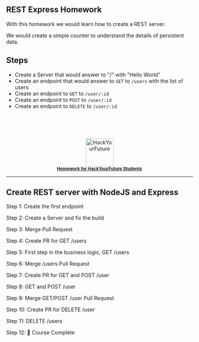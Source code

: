 ## REST Express Homework
With this homework we would learn how to create a REST server.

We would create a simple counter to understand the details of persistent data.

## Steps

- Create a Server that would answer to "/" with "Hello World"
- Create an endpoint that would answer to `GET` to `/users` with the list of users
- Create an endpoint to `GET` to `/user/:id`
- Create an endpoint to `POST` to `/user/:id`
- Create an endpoint to `DELETE` to `/user/:id`

<br/>
<br/>
<br/>

<a href="https://www.hackyourfuture.net/">
  <p align="center">
    <img src="https://i.imgur.com/SuYDXh7.png" alt="HackYourFuture" width="75" />
    <br/>
    <small><b>Homework for HackYourFuture Students</b></small>
  </p>
</a>

<hr/>

## Create REST server with NodeJS and Express

Step 1: Create the first endpoint

Step 2: Create a Server and fix the build

Step 3: Merge Pull Request

Step 4: Create PR for GET /users

Step 5: First step in the business logic, GET /users

Step 6: Merge /users Pull Request

Step 7: Create PR for GET and POST /user

Step 8: GET and POST /user

Step 9: Merge GET/POST /user Pull Request

Step 10: Create PR for DELETE /user

Step 11: DELETE /users

Step 12: 🎉 Course Complete
